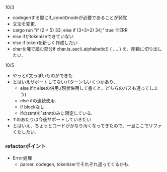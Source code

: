10/3
* codegenする際にif_condのnodeが必要であることが発覚
* 文法を変更.
* cargo run "if (2 < 5) 33; else if (3+3>2) 34;" true でERR
* else ifがtokenizeできていない
* else if tokenを新しく作成したい
* charを塊で読む部分if char.is_ascii_alphabetic() { .... }
  を、関数に切り出したい.

10/5
* やっとif文っぽいものができた
* とはいえサポートしてないパターンもいくつかあり、
  * else ifとelseの併用.(現状併用して書くと、どちらのパスも通ってしまう)
  * else ifの連続使用.
  * if blockなし
  * ifのstmtを1stmtのみに限定している.
* ↑のあたりは今後サポートしていきたい
* とはいえ、ちょっとコードがかなり汚くなってきたので、一旦ここでリファくたしたい.


### refactorポイント
* Error処理
  * parser, codegen, tokenizerでそれぞれ違ってくるかも.
